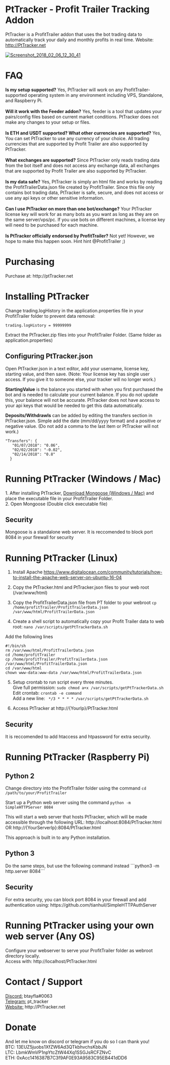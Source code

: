 # PtTracker - Profit Trailer Tracking Addon
PtTracker is a ProfitTrailer addon that uses the bot trading data to automatically track your daily and monthly profits in real time.
Website: <a href="http://PtTracker.net" target="_blank">http://PtTracker.net</a>
  
<a href="https://ibb.co/nLjtox"><img src="https://preview.ibb.co/b8R68x/Screenshot_2018_02_06_12_30_41.jpg" alt="Screenshot_2018_02_06_12_30_41" border="0"></a>

<h1>FAQ</h1>
<b>Is my setup supported?</b> Yes, PtTracker will work on any ProfitTrailer-supported operating system in any environment including VPS, Standalone, and Raspberry Pi.
<br><br>
<b>Will it work with the Feeder addon?</b> Yes, feeder is a tool that updates your pairs/config files based on current market conditions. PtTracker does not make any changes to your setup or files.
<br><br>
<b>Is ETH and USDT supported? What other currencies are supported?</b> Yes, You can set PtTracker to use any currency of your choice. All trading currencies that are supported by Profit Trailer are also supported by PtTracker. 
<br><br>
<b>What exchanges are supported?</b> Since PtTracker only reads trading data from the bot itself and does not access any exchange data, all exchanges that are supported by Profit Trailer are also supported by PtTracker.
<br><br>
<b>Is my data safe?</b> Yes, PtTracker is simply an html file and works by reading the ProfitTrailerData.json file created by ProfitTrailer. Since this file only contains bot trading data, PtTracker is safe, secure, and does not access or use any api keys or other sensitive information.
<br><br>
<b>Can I use PtTracker on more than one bot/exchange?</b> Your PtTracker license key will work for as many bots as you want as long as they are on the same server/vps/pc. If you use bots on different machines, a license key will need to be purchased for each machine. 
<br><br>
<b>Is PtTracker officially endorsed by ProfitTrailer?</b>
Not yet! However, we hope to make this happen soon. Hint hint @ProfitTrailer ;)


<h1 id="#purchasing">Purchasing</h1>
Purchase at: http://ptTracker.net

<h1>Installing PtTracker</h1>
Change trading.logHistory in the application.properties file in your ProfitTrailer folder to prevent data removal:

 ```trading.logHistory = 99999999```  

Extract the PtTracker.zip files into your ProfitTrailer Folder. (Same folder as application.properties)<br>
 
<h2>Configuring PtTracker.json</h2>

Open PtTracker.json in a text editor, add your username, license key, starting value, and then save.
(Note: Your license key has single user access. If you give it to someone else, your tracker will no longer work.)<br>

<b>StartingValue</b> is the balance you started with when you first purchased the bot and is needed to calculate your current balance. If you do not update this, your balance will not be accurate. PtTracker does not have access to your api keys that would be needed to get this data automatically.

<b>Deposits/Withdrawls</b> can be added by editing the transfers section in PtTracker.json. Simple add the date (mm/dd/yyyy format) and a positive or negative value. (Do not add a comma to the last item or PtTracker will not work.)

```
"Transfers": {
   "01/07/2018": "0.06",
   "02/02/2018": "-0.02",
   "02/14/2018": "0.8"
  }
```

<h1>Running PtTracker (Windows / Mac) </h1>
1. After installing PtTracker, <a href="https://cesanta.com/binary.html">Download Mongoose (Windows / Mac)</a> and place the executable file in your ProfitTrailer Folder.<br>
2. Open Mongoose (Double click executable file)<br>

<h2>Security</h2>
Mongoose is a standalone web server. It is reccomended to block port 8084 in your firewall for security

<h1>Running PtTracker (Linux)</h1>

1. Install Apache https://www.digitalocean.com/community/tutorials/how-to-install-the-apache-web-server-on-ubuntu-16-04

2. Copy the PtTracker.html and PtTracker.json files to your web root (/var/www/html)

3. Copy the ProfitTrailerData.json file from PT folder to your webroot ```cp /home/profitTrailer/ProfitTrailerData.json /var/www/html/ProfitTrailerData.json```

4. Create a shell script to automatically copy your Profit Trailer data to web root: ```nano /var/scripts/getPtTrackerData.sh```

Add the following lines
```
#!/bin/sh
rm /var/www/html/ProfitTrailerData.json
cd /home/profitTrailer
cp /home/profitTrailer/ProfitTrailerData.json /var/www/html/ProfitTrailerData.json
cd /var/www/html
chown www-data:www-data /var/www/html/ProfitTrailerData.json
```

5. Setup crontab to run script every three minutes.<br>
Give full permission: ```sudo chmod a+x /var/scripts/getPtTrackerData.sh```<br>
Edit crontab: ```crontab -e command```<br>
Add a new line: ``` */3 * * * * /var/scripts/getPtTrackerData.sh```<br>

6. Access PtTracker at http://{YourIp}/PtTracker.html

<h2>Security</h2>
It is reccomended to add htaccess and htpassword for extra security. 

<h1>Running PtTracker (Raspberry Pi)</h1>
<h2>Python 2</h2>

Change directory into the ProfitTrailer folder using the command ```cd /path/to/your/ProfitTrailer```

Start up a Python web server using the command ```python -m SimpleHTTPServer 8084```

This will start a web server that hosts PtTracker, which will be made accessible through the following URL: http://localhost:8084/PtTracker.html OR http://{YourServerIp}:8084/PtTracker.html

This approach is built in to any Python installation.

<h2>Python 3</h2>
Do the same steps, but use the following command instead ```python3 -m http.server 8084```

<h2>Security</h2>
For extra security, you can block port 8084 in your firewall and add authentication using: https://github.com/tianhuil/SimpleHTTPAuthServer

<h1>Running PtTracker using your own web server (Any OS)</h1>

Configure your webserver to serve your ProfitTrailer folder as webroot directory locally.<br>
Access with: http://localhost/PtTracker.html<br>

<h1>Contact / Support</h1>
<a target="_blank" href="https://discordapp.com/">Discord:</a> btayfla#0063<br>
<a target="_blank" href="https://t.me/pt_tracker">Telegram:</a>  pt_tracker<br>
<a href="http://PtTracker.net" target="_blank">Website:</a> http://PtTracker.net

<h1>Donate</h1>
And let me know on discord or telegram if you do so I can thank you!<br>
BTC: 13EUZ5juobs1XfZW6Ad3QTkbhvchsKbbJN<br>
LTC: LbmkWmVP1npYtcZtW44Xq1SSGJsRCFZNvC<br>
ETH: 0xAcc1416387B7C3f9AF0E93A9583C95EB441dDD6
